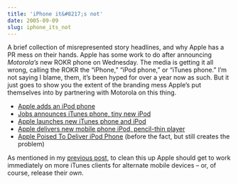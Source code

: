 ```yaml
---
title: 'iPhone it&#8217;s not'
date: 2005-09-09
slug: iphone_its_not
---
```

<p>A brief collection of misrepresented story headlines, and why Apple has a PR mess on their hands. 
Apple has some work to do after announcing <em>Motorola&#8217;s</em> new ROKR phone on Wednesday. The media is getting it all wrong, calling the ROKR the &#8220;iPhone,&#8221; &#8220;iPod phone,&#8221; or &#8220;iTunes phone.&#8221; I&#8217;m not saying I blame, them, it&#8217;s been hyped for over a year now as such. But it just goes to show you the extent of the branding mess Apple&#8217;s put themselves into by partnering with Motorola on this thing.</p>

<ul>
<li><a href="http://www.iht.com/articles/2005/09/07/business/apple.php">Apple adds an iPod phone</a></li>
<li><a href="http://news.com.com/2061-10801_3-5852671.html">Jobs announces iTunes phone, tiny new iPod</a></li>
<li><a href="http://news.yahoo.com/s/ap/20050909/ap_on_hi_te/apple_computer;_ylt=Av_qMvhagGDWroKK9gir3bUjtBAF;_ylu=X3oDMTBiMW04NW9mBHNlYwMlJVRPUCUl">Apple launches new iTunes phone and iPod</a></li>
<li><a href="http://news.yahoo.com/s/afp/20050908/tc_afp/uscomputermusicapple;_ylt=AreqlRw3a4qf3powARJGi_kxVrIF;_ylu=X3oDMTBiMW04NW9mBHNlYwMlJVRPUCUl">Apple delivers new mobile phone iPod, pencil-thin player</a></li>
<li><a href="http://www.sci-tech-today.com/news/Apple-Poised-To-Deliver-iPod-Phone/story.xhtml?story_id=012001C8DSTO">Apple Poised To Deliver iPod Phone</a> (before the fact, but still creates the problem)</li>
</ul>

<p>As mentioned in my <a href="http://www.seansperte.com/index.php/seansperte/entry/hello_and_goodbye_moto/">previous post</a>, to clean this up Apple should get to work immediately on more iTunes clients for alternate mobile devices &#8211; or, of course, release their <em>own</em>.</p>